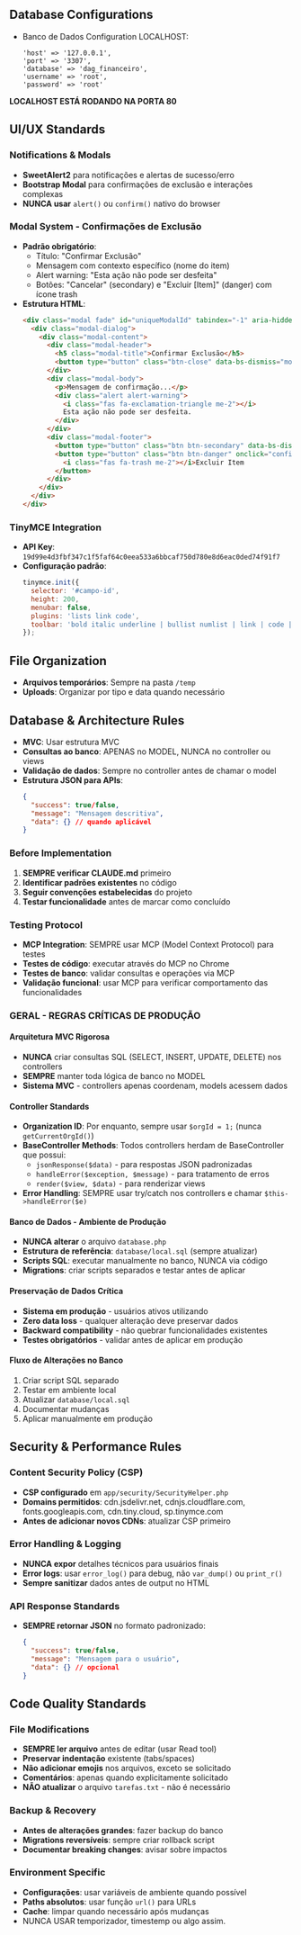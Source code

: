 ## Database Configurations

- Banco de Dados Configuration LOCALHOST:
  ```
  'host' => '127.0.0.1',
  'port' => '3307',
  'database' => 'dag_financeiro',
  'username' => 'root',
  'password' => 'root'
  ```
**LOCALHOST ESTÁ RODANDO NA PORTA 80**

## UI/UX Standards

### Notifications & Modals
- **SweetAlert2** para notificações e alertas de sucesso/erro
- **Bootstrap Modal** para confirmações de exclusão e interações complexas
- **NUNCA usar** `alert()` ou `confirm()` nativo do browser

### Modal System - Confirmações de Exclusão
- **Padrão obrigatório**:
    - Título: "Confirmar Exclusão"
    - Mensagem com contexto específico (nome do item)
    - Alert warning: "Esta ação não pode ser desfeita"
    - Botões: "Cancelar" (secondary) e "Excluir [Item]" (danger) com ícone trash
- **Estrutura HTML**:
  ```html
  <div class="modal fade" id="uniqueModalId" tabindex="-1" aria-hidden="true">
    <div class="modal-dialog">
      <div class="modal-content">
        <div class="modal-header">
          <h5 class="modal-title">Confirmar Exclusão</h5>
          <button type="button" class="btn-close" data-bs-dismiss="modal"></button>
        </div>
        <div class="modal-body">
          <p>Mensagem de confirmação...</p>
          <div class="alert alert-warning">
            <i class="fas fa-exclamation-triangle me-2"></i>
            Esta ação não pode ser desfeita.
          </div>
        </div>
        <div class="modal-footer">
          <button type="button" class="btn btn-secondary" data-bs-dismiss="modal">Cancelar</button>
          <button type="button" class="btn btn-danger" onclick="confirmAction()">
            <i class="fas fa-trash me-2"></i>Excluir Item
          </button>
        </div>
      </div>
    </div>
  </div>
  ```

### TinyMCE Integration
- **API Key**: `19d99e4d3fbf347c1f5faf64c0eea533a6bbcaf750d780e8d6eac0ded74f91f7`
- **Configuração padrão**:
  ```javascript
  tinymce.init({
    selector: '#campo-id',
    height: 200,
    menubar: false,
    plugins: 'lists link code',
    toolbar: 'bold italic underline | bullist numlist | link | code | undo redo'
  });
  ```

## File Organization

- **Arquivos temporários**: Sempre na pasta `/temp`
- **Uploads**: Organizar por tipo e data quando necessário

## Database & Architecture Rules

- **MVC**: Usar estrutura MVC
- **Consultas ao banco**: APENAS no MODEL, NUNCA no controller ou views
- **Validação de dados**: Sempre no controller antes de chamar o model
- **Estrutura JSON para APIs**:
  ```json
  {
    "success": true/false,
    "message": "Mensagem descritiva",
    "data": {} // quando aplicável
  }
  ```

### Before Implementation
1. **SEMPRE verificar CLAUDE.md** primeiro
2. **Identificar padrões existentes** no código
3. **Seguir convenções estabelecidas** do projeto
4. **Testar funcionalidade** antes de marcar como concluído

### Testing Protocol
- **MCP Integration**: SEMPRE usar MCP (Model Context Protocol) para testes
- **Testes de código**: executar através do MCP no Chrome
- **Testes de banco**: validar consultas e operações via MCP
- **Validação funcional**: usar MCP para verificar comportamento das funcionalidades

### GERAL - REGRAS CRÍTICAS DE PRODUÇÃO

#### Arquitetura MVC Rigorosa
- **NUNCA** criar consultas SQL (SELECT, INSERT, UPDATE, DELETE) nos controllers
- **SEMPRE** manter toda lógica de banco no MODEL
- **Sistema MVC** - controllers apenas coordenam, models acessem dados

#### Controller Standards
- **Organization ID**: Por enquanto, sempre usar `$orgId = 1;` (nunca `getCurrentOrgId()`)
- **BaseController Methods**: Todos controllers herdam de BaseController que possui:
  - `jsonResponse($data)` - para respostas JSON padronizadas
  - `handleError($exception, $message)` - para tratamento de erros
  - `render($view, $data)` - para renderizar views
- **Error Handling**: SEMPRE usar try/catch nos controllers e chamar `$this->handleError($e)`

#### Banco de Dados - Ambiente de Produção
- **NUNCA alterar** o arquivo `database.php`
- **Estrutura de referência**: `database/local.sql` (sempre atualizar)
- **Scripts SQL**: executar manualmente no banco, NUNCA via código
- **Migrations**: criar scripts separados e testar antes de aplicar

#### Preservação de Dados Crítica
- **Sistema em produção** - usuários ativos utilizando
- **Zero data loss** - qualquer alteração deve preservar dados
- **Backward compatibility** - não quebrar funcionalidades existentes
- **Testes obrigatórios** - validar antes de aplicar em produção

#### Fluxo de Alterações no Banco
1. Criar script SQL separado
2. Testar em ambiente local
3. Atualizar `database/local.sql`
4. Documentar mudanças
5. Aplicar manualmente em produção

## Security & Performance Rules

### Content Security Policy (CSP)
- **CSP configurado** em `app/security/SecurityHelper.php`
- **Domains permitidos**: cdn.jsdelivr.net, cdnjs.cloudflare.com, fonts.googleapis.com, cdn.tiny.cloud, sp.tinymce.com
- **Antes de adicionar novos CDNs**: atualizar CSP primeiro

### Error Handling & Logging
- **NUNCA expor** detalhes técnicos para usuários finais
- **Error logs**: usar `error_log()` para debug, não `var_dump()` ou `print_r()`
- **Sempre sanitizar** dados antes de output no HTML

### API Response Standards
- **SEMPRE retornar JSON** no formato padronizado:
  ```json
  {
    "success": true/false,
    "message": "Mensagem para o usuário",
    "data": {} // opcional
  }
  ```

## Code Quality Standards

### File Modifications
- **SEMPRE ler arquivo** antes de editar (usar Read tool)
- **Preservar indentação** existente (tabs/spaces)
- **Não adicionar emojis** nos arquivos, exceto se solicitado
- **Comentários**: apenas quando explicitamente solicitado
- **NÃO atualizar** o arquivo `tarefas.txt` - não é necessário

### Backup & Recovery
- **Antes de alterações grandes**: fazer backup do banco
- **Migrations reversíveis**: sempre criar rollback script
- **Documentar breaking changes**: avisar sobre impactos

### Environment Specific
- **Configurações**: usar variáveis de ambiente quando possível
- **Paths absolutos**: usar função `url()` para URLs
- **Cache**: limpar quando necessário após mudanças
- NUNCA USAR temporizador, timestemp ou algo assim.